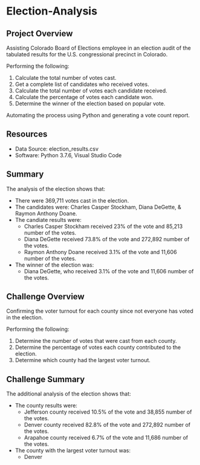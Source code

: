 # Election-Analysis

## Project Overview 
Assisting Colorado Board of Elections employee in an election audit of the tabulated results for the U.S. congressional precinct in Colorado. 

Performing the following:
1. Calculate the total number of votes cast. 
2. Get a complete list of candidates who received votes. 
3. Calculate the total number of votes each candidate received. 
4. Calculate the percentage of votes each candidate won. 
5. Determine the winner of the election based on popular vote. 

Automating the process using Python and generating a vote count report. 

## Resources
- Data Source: election_results.csv
- Software: Python 3.7.6, Visual Studio Code

## Summary
The analysis of the election shows that:
- There were 369,711 votes cast in the election. 
- The candidates were: Charles Casper Stockham, Diana DeGette, & Raymon Anthony Doane. 
 - The candiate results were:
      - Charles Casper Stockham received 23% of the vote and 85,213 number of the votes. 
      - Diana DeGette received 73.8% of the vote and 272,892 number of the votes.
      - Raymon Anthony Doane received 3.1% of the vote and 11,606 number of the votes.
 - The winner of the election was:
      - Diana DeGette, who received 3.1% of the vote and 11,606 number of the votes.
 
 ## Challenge Overview
 Confirming the voter turnout for each county since not everyone has voted in the election. 
 
 Performing the following:
 1. Determine the number of votes that were cast from each county. 
 2. Determine the percentage of votes each county contributed to the election.  
 3. Determine which county had the largest voter turnout. 
 
 ## Challenge Summary
The additional analysis of the election shows that:
- The county results were:
   - Jefferson county received 10.5% of the vote and 38,855 number of the votes. 
   - Denver county received 82.8% of the vote and 272,892 number of the votes. 
   - Arapahoe county received 6.7% of the vote and 11,686 number of the votes. 
 - The county with the largest voter turnout was:
   - Denver
